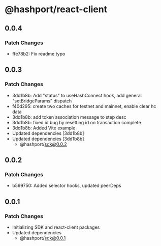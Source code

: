 # @hashport/react-client

## 0.0.4

### Patch Changes

-   ffe78b2: Fix readme typo

## 0.0.3

### Patch Changes

-   3dd1b8b: Add "status" to useHashConnect hook, add general "setBridgeParams" dispatch
-   f40d295: create two caches for testnet and mainnet, enable clear hc data
-   3dd1b8b: add token association message to step desc
-   3dd1b8b: fixed id bug by resetting id on transaction complete
-   3dd1b8b: Added Vite example
-   Updated dependencies [3dd1b8b]
-   Updated dependencies [3dd1b8b]
    -   @hashport/sdk@0.0.2

## 0.0.2

### Patch Changes

-   b599750: Added selector hooks, updated peerDeps

## 0.0.1

### Patch Changes

-   Initializing SDK and react-client packages
-   Updated dependencies
    -   @hashport/sdk@0.0.1
